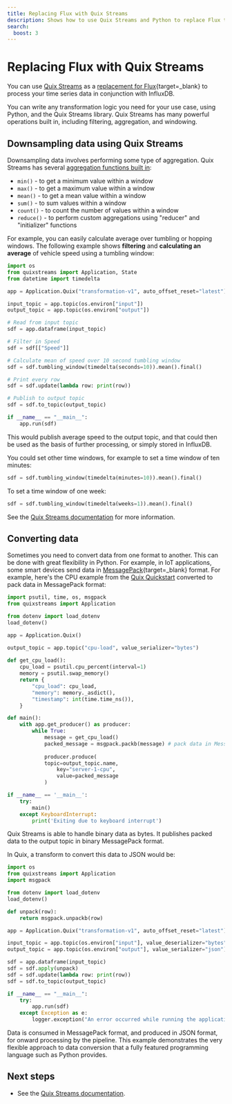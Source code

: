 ```yaml
---
title: Replacing Flux with Quix Streams
description: Shows how to use Quix Streams and Python to replace Flux to perform filtering, aggregations, downsampling, and conversion of complex data to JSON.
search:
  boost: 3
---
```


# Replacing Flux with Quix Streams

You can use [Quix Streams](https://quix.io/docs/quix-streams/introduction.html) as a [replacement for Flux](https://docs.influxdata.com/influxdb/v2/process-data/common-tasks/){target=_blank} to process your time series data in conjunction with InfluxDB. 

You can write any transformation logic you need for your use case, using Python, and the Quix Streams library. Quix Streams has many powerful operations built in, including filtering, aggregation, and windowing.

## Downsampling data using Quix Streams

Downsampling data involves performing some type of aggregation. Quix Streams has several [aggregation functions built in](https://quix.io/docs/quix-streams/introduction.html):

* `min()` - to get a minimum value within a window
* `max()` - to get a maximum value within a window
* `mean()` - to get a mean value within a window
* `sum()` - to sum values within a window
* `count()` - to count the number of values within a window
* `reduce()` - to perform custom aggregations using "reducer" and "initializer" functions

For example, you can easily calculate average over tumbling or hopping windows. The following example shows **filtering** and **calculating an average** of vehicle speed using a tumbling window:

``` python
import os
from quixstreams import Application, State
from datetime import timedelta

app = Application.Quix("transformation-v1", auto_offset_reset="latest")

input_topic = app.topic(os.environ["input"])
output_topic = app.topic(os.environ["output"])

# Read from input topic
sdf = app.dataframe(input_topic)

# Filter in Speed
sdf = sdf[["Speed"]]

# Calculate mean of speed over 10 second tumbling window
sdf = sdf.tumbling_window(timedelta(seconds=10)).mean().final()

# Print every row
sdf = sdf.update(lambda row: print(row))

# Publish to output topic
sdf = sdf.to_topic(output_topic)

if __name__ == "__main__":
    app.run(sdf)
```

This would publish average speed to the output topic, and that could then be used as the basis of further processing, or simply stored in InfluxDB.

You could set other time windows, for example to set a time window of ten minutes:

``` python
sdf = sdf.tumbling_window(timedelta(minutes=10)).mean().final()
```

To set a time window of one week:

``` python
sdf = sdf.tumbling_window(timedelta(weeks=1)).mean().final()
```

See the [Quix Streams documentation](https://quix.io/docs/quix-streams/introduction.html) for more information.

## Converting data

Sometimes you need to convert data from one format to another. This can be done with great flexibility in Python. For example, in IoT applications, some smart devices send data in [MessagePack](https://msgpack.org/){target=_blank} format. For example, here's the CPU example from the [Quix Quickstart](../../../get-started/quickstart.md) converted to pack data in MessagePack format:

``` python
import psutil, time, os, msgpack
from quixstreams import Application

from dotenv import load_dotenv
load_dotenv()

app = Application.Quix()

output_topic = app.topic("cpu-load", value_serializer="bytes")
    
def get_cpu_load():
    cpu_load = psutil.cpu_percent(interval=1)
    memory = psutil.swap_memory()
    return {
        "cpu_load": cpu_load,
        "memory": memory._asdict(),
        "timestamp": int(time.time_ns()),
    }

def main():
    with app.get_producer() as producer:
        while True:                
            message = get_cpu_load()
            packed_message = msgpack.packb(message) # pack data in MessagePack format
            
            producer.produce(
            topic=output_topic.name,
                key="server-1-cpu",
                value=packed_message
            )

if __name__ == '__main__':
    try:
        main()
    except KeyboardInterrupt:
        print('Exiting due to keyboard interrupt')    
```

Quix Streams is able to handle binary data as bytes. It publishes packed data to the output topic in binary MessagePack format.

In Quix, a transform to convert this data to JSON would be:

``` python
import os
from quixstreams import Application
import msgpack

from dotenv import load_dotenv
load_dotenv()

def unpack(row):
    return msgpack.unpackb(row)

app = Application.Quix("transformation-v1", auto_offset_reset="latest")

input_topic = app.topic(os.environ["input"], value_deserializer="bytes")
output_topic = app.topic(os.environ["output"], value_serializer="json")

sdf = app.dataframe(input_topic)
sdf = sdf.apply(unpack)
sdf = sdf.update(lambda row: print(row))
sdf = sdf.to_topic(output_topic)

if __name__ == "__main__":
    try:
        app.run(sdf)
    except Exception as e:
        logger.exception("An error occurred while running the application.", e)
```

Data is consumed in MessagePack format, and produced in JSON format, for onward processing by the pipeline. This example demonstrates the very flexible approach to data conversion that a fully featured programming language such as Python provides.

## Next steps

* See the [Quix Streams documentation](https://quix.io/docs/quix-streams/introduction.html).
